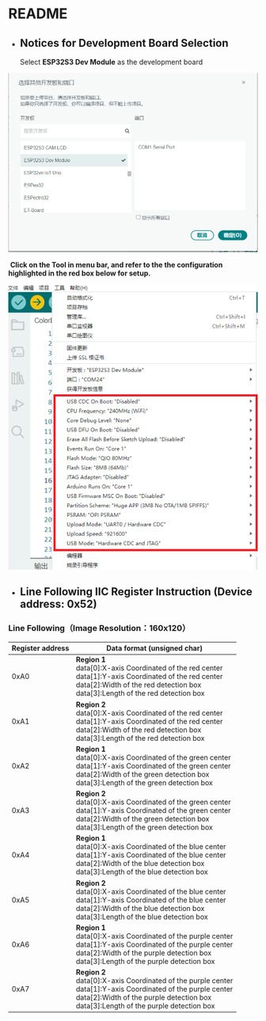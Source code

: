 # README

- ## Notices for Development Board Selection

  Select  **ESP32S3 Dev Module** as the development board

![image-20240911190459676](.\img\board.png)



​	**Click on the Tool in menu bar, and refer to the the configuration highlighted in the red box below for setup.**

![image-20240911190557969](.\img\tool.png)



- ## Line Following IIC Register Instruction (Device address: 0x52)



### Line Following（Image Resolution：160x120）


| Register address | Data format (unsigned char)                                  |
| ---------------- | ------------------------------------------------------------ |
| 0xA0             | **Region 1**<br/>data[0]:X-axis Coordinated of the red center <br/>data[1]:Y-axis Coordinated of the red center<br/>data[2]:Width of the red detection box<br/>data[3]:Length of the red detection box<br/> |
| 0xA1             | **Region 2**<br/>data[0]:X-axis Coordinated of the red center <br/>data[1]:Y-axis Coordinated of the red center<br/>data[2]:Width of the red detection box<br/>data[3]:Length of the red detection box<br/> |
| 0xA2             | **Region 1**<br/>data[0]:X-axis Coordinated of the green center <br/>data[1]:Y-axis Coordinated of the green center<br/>data[2]:Width of the green detection box<br/>data[3]:Length of the green detection box<br/> |
| 0xA3             | **Region 2**<br/>data[0]:X-axis Coordinated of the green center <br/>data[1]:Y-axis Coordinated of the green center<br/>data[2]:Width of the green detection box<br/>data[3]:Length of the green detection box<br/> |
| 0xA4             | **Region 1**<br/>data[0]:X-axis Coordinated of the blue center <br/>data[1]:Y-axis Coordinated of the blue center<br/>data[2]:Width of the blue detection box<br/>data[3]:Length of the blue detection box<br/> |
| 0xA5             | **Region 2**<br/>data[0]:X-axis Coordinated of the blue center <br/>data[1]:Y-axis Coordinated of the blue center<br/>data[2]:Width of the blue detection box<br/>data[3]:Length of the blue detection box<br/> |
| 0xA6             | **Region 1**<br/>data[0]:X-axis Coordinated of the purple center <br/>data[1]:Y-axis Coordinated of the purple center<br/>data[2]:Width of the purple detection box<br/>data[3]:Length of the purple detection box<br/> |
| 0xA7             | **Region 2**<br/>data[0]:X-axis Coordinated of the purple center <br/>data[1]:Y-axis Coordinated of the purple center<br/>data[2]:Width of the purple detection box<br/>data[3]:Length of the purple detection box<br/> |
